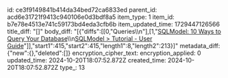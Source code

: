 id: ce3f9149841b414da34bed72ca6833ed
parent_id: acd6e31721f9413c940106e0d3bdf8a5
item_type: 1
item_id: b7e78e4513e741c59173bd4eda3cfb6b
item_updated_time: 1729447126566
title_diff: "[]"
body_diff: "[{\"diffs\":[[0,\"Queries\\\n\"],[1,\"[SQLModel: 10 Ways to Query Your Database](https://medium.com/@kasperjuunge/sqlmodel-10-ways-to-query-your-database-60a0722c1fd2)\\\n[SQLModel > Tutorial - User Guide](https://sqlmodel.tiangolo.com/tutorial/)\"]],\"start1\":415,\"start2\":415,\"length1\":8,\"length2\":213}]"
metadata_diff: {"new":{},"deleted":[]}
encryption_cipher_text: 
encryption_applied: 0
updated_time: 2024-10-20T18:07:52.872Z
created_time: 2024-10-20T18:07:52.872Z
type_: 13